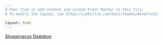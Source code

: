 ```yaml
---
# Feel free to add content and custom Front Matter to this file.
# To modify the layout, see https://jekyllrb.com/docs/themes/#overriding-theme-defaults

layout: home
---
```

<a href="https://www.shoppingcoo.com" target="_blank">Shoppingcoo</a> <a href="https://www.dealskoo.com" target="_blank">Dealskoo</a> 
